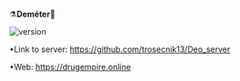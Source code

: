 ⚗️<b>Deméter</b>🌿

![version](https://img.shields.io/badge/Done-52%25-green)

•Link to server: https://github.com/trosecnik13/Deo_server

•Web: https://drugempire.online
